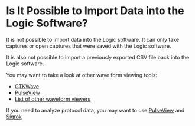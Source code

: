 # Is It Possible to Import Data into the Logic Software?

It is not possible to import data into the Logic software. It can only take captures or open captures that were saved with the Logic software.

It is also not possible to import a previously exported CSV file back into the Logic software.

You may want to take a look at other wave form viewing tools:

* [GTKWave](http://gtkwave.sourceforge.net/)
* [PulseView](https://sigrok.org/wiki/PulseView)
* [List of other waveform viewers](https://en.wikipedia.org/wiki/Waveform_viewer)

If you need to analyze protocol data, you may want to use [PulseView](https://sigrok.org/wiki/PulseView) and [Sigrok](https://sigrok.org/)

